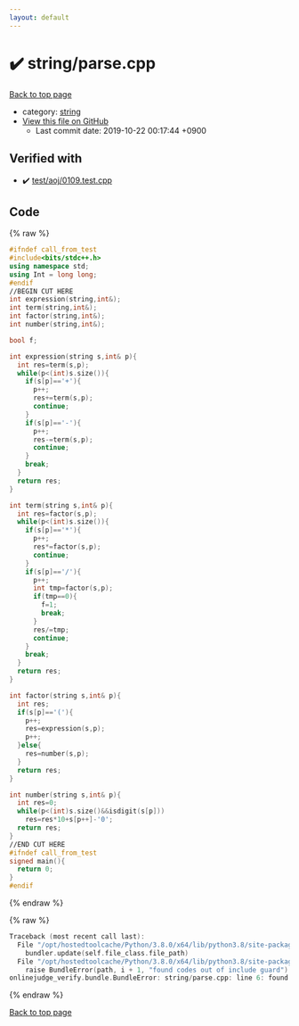 ```yaml
---
layout: default
---
```


<!-- mathjax config similar to math.stackexchange -->
<script type="text/javascript" async
  src="https://cdnjs.cloudflare.com/ajax/libs/mathjax/2.7.5/MathJax.js?config=TeX-MML-AM_CHTML">
</script>
<script type="text/x-mathjax-config">
  MathJax.Hub.Config({
    TeX: { equationNumbers: { autoNumber: "AMS" }},
    tex2jax: {
      inlineMath: [ ['$','$'] ],
      processEscapes: true
    },
    "HTML-CSS": { matchFontHeight: false },
    displayAlign: "left",
    displayIndent: "2em"
  });
</script>

<script type="text/javascript" src="https://cdnjs.cloudflare.com/ajax/libs/jquery/3.4.1/jquery.min.js"></script>
<script src="https://cdn.jsdelivr.net/npm/jquery-balloon-js@1.1.2/jquery.balloon.min.js" integrity="sha256-ZEYs9VrgAeNuPvs15E39OsyOJaIkXEEt10fzxJ20+2I=" crossorigin="anonymous"></script>
<script type="text/javascript" src="../../assets/js/copy-button.js"></script>
<link rel="stylesheet" href="../../assets/css/copy-button.css" />


# :heavy_check_mark: string/parse.cpp

<a href="../../index.html">Back to top page</a>

* category: <a href="../../index.html#b45cffe084dd3d20d928bee85e7b0f21">string</a>
* <a href="{{ site.github.repository_url }}/blob/master/string/parse.cpp">View this file on GitHub</a>
    - Last commit date: 2019-10-22 00:17:44 +0900




## Verified with

* :heavy_check_mark: <a href="../../verify/test/aoj/0109.test.cpp.html">test/aoj/0109.test.cpp</a>


## Code

<a id="unbundled"></a>
{% raw %}
```cpp
#ifndef call_from_test
#include<bits/stdc++.h>
using namespace std;
using Int = long long;
#endif
//BEGIN CUT HERE
int expression(string,int&);
int term(string,int&);
int factor(string,int&);
int number(string,int&);

bool f;

int expression(string s,int& p){
  int res=term(s,p);
  while(p<(int)s.size()){
    if(s[p]=='+'){
      p++;
      res+=term(s,p);
      continue;
    }
    if(s[p]=='-'){
      p++;
      res-=term(s,p);
      continue;
    }
    break;
  }
  return res;
}

int term(string s,int& p){
  int res=factor(s,p);
  while(p<(int)s.size()){
    if(s[p]=='*'){
      p++;
      res*=factor(s,p);
      continue;
    }
    if(s[p]=='/'){
      p++;
      int tmp=factor(s,p);
      if(tmp==0){
        f=1;
        break;
      }
      res/=tmp;
      continue;
    }
    break;
  }
  return res;
}

int factor(string s,int& p){
  int res;
  if(s[p]=='('){
    p++;
    res=expression(s,p);
    p++;
  }else{
    res=number(s,p);
  }
  return res;
}

int number(string s,int& p){
  int res=0;
  while(p<(int)s.size()&&isdigit(s[p]))
    res=res*10+s[p++]-'0';
  return res;
}
//END CUT HERE
#ifndef call_from_test
signed main(){
  return 0;
}
#endif

```
{% endraw %}

<a id="bundled"></a>
{% raw %}
```cpp
Traceback (most recent call last):
  File "/opt/hostedtoolcache/Python/3.8.0/x64/lib/python3.8/site-packages/onlinejudge_verify/docs.py", line 339, in write_contents
    bundler.update(self.file_class.file_path)
  File "/opt/hostedtoolcache/Python/3.8.0/x64/lib/python3.8/site-packages/onlinejudge_verify/bundle.py", line 119, in update
    raise BundleError(path, i + 1, "found codes out of include guard")
onlinejudge_verify.bundle.BundleError: string/parse.cpp: line 6: found codes out of include guard

```
{% endraw %}

<a href="../../index.html">Back to top page</a>

